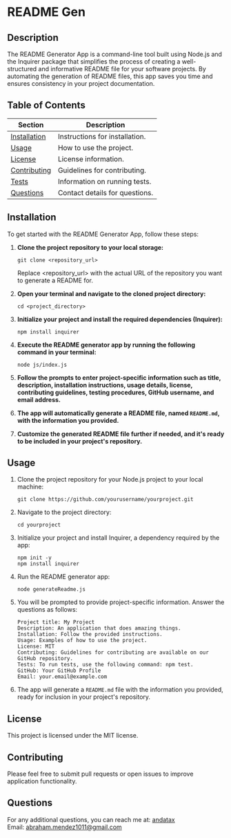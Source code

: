 # README Gen

## Description

The README Generator App is a command-line tool built using Node.js and the Inquirer package that simplifies the process of creating a well-structured and informative README file for your software projects. By automating the generation of README files, this app saves you time and ensures consistency in your project documentation.

## Table of Contents

| Section                       | Description                    |
| ----------------------------- | ------------------------------ |
| [Installation](#installation) | Instructions for installation. |
| [Usage](#usage)               | How to use the project.        |
| [License](#license)           | License information.           |
| [Contributing](#contributing) | Guidelines for contributing.   |
| [Tests](#tests)               | Information on running tests.  |
| [Questions](#questions)       | Contact details for questions. |

## Installation

To get started with the README Generator App, follow these steps:

1. **Clone the project repository to your local storage:**

   ```
   git clone <repository_url>
   ```

   Replace <repository_url> with the actual URL of the repository you want to generate a README for.
   <br/>

2. **Open your terminal and navigate to the cloned project directory:**

   ```
   cd <project_directory>
   ```

3. **Initialize your project and install the required dependencies (Inquirer):**

   ```npm init -y
   npm install inquirer
   ```

4. **Execute the README generator app by running the following command in your terminal:**

   ```
   node js/index.js
   ```

5. **Follow the prompts to enter project-specific information such as title, description, installation instructions, usage details, license, contributing guidelines, testing procedures, GitHub username, and email address.**
   <br/>

6. **The app will automatically generate a README file, named `README.md`, with the information you provided.**
   <br/>

7. **Customize the generated README file further if needed, and it's ready to be included in your project's repository.**

## Usage

1. Clone the project repository for your Node.js project to your local machine:

   ```
   git clone https://github.com/yourusername/yourproject.git
   ```

2. Navigate to the project directory:

   ```
   cd yourproject
   ```

3. Initialize your project and install Inquirer, a dependency required by the app:

   ```
   npm init -y
   npm install inquirer
   ```

4. Run the README generator app:

   ```
   node generateReadme.js
   ```

5. You will be prompted to provide project-specific information. Answer the questions as follows:

   ```
   Project title: My Project
   Description: An application that does amazing things.
   Installation: Follow the provided instructions.
   Usage: Examples of how to use the project.
   License: MIT
   Contributing: Guidelines for contributing are available on our GitHub repository.
   Tests: To run tests, use the following command: npm test.
   GitHub: Your GitHub Profile
   Email: your.email@example.com
   ```

6. The app will generate a `README.md` file with the information you provided, ready for inclusion in your project's repository.

## License

This project is licensed under the MIT license.

## Contributing

Please feel free to submit pull requests or open issues to improve application functionality.

## Questions

For any additional questions, you can reach me at: [andatax](https://github.com/andatax)  
Email: abraham.mendez1011@gmail.com
